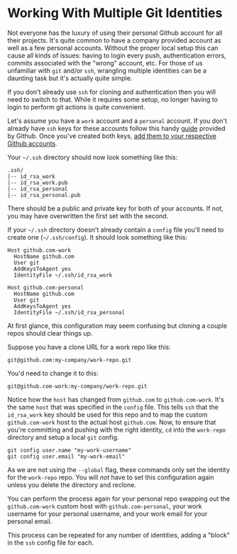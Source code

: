 # Working With Multiple Git Identities

Not everyone has the luxury of using their personal Github account for all their projects. It's quite common to have a company provided account as well as a few personal accounts. Without the proper local setup this can cause all kinds of issues: having to login every push, authentication errors, commits associated with the "wrong" account, etc. For those of us unfamiliar with `git` and/or `ssh`, wrangling multiple identities can be a daunting task but it's actually quite simple.

If you don't already use `ssh` for cloning and authentication then you will need to switch to that. While it requires some setup, no longer having to login to perform git actions is quite convenient.

Let's assume you have a `work` account and a `personal` account. If you don't already have `ssh` keys for these accounts follow this handy [guide](https://help.github.com/en/github/authenticating-to-github/generating-a-new-ssh-key-and-adding-it-to-the-ssh-agent) provided by Github. Once you've created both keys, [add them to your respective Github accounts](https://help.github.com/en/github/authenticating-to-github/adding-a-new-ssh-key-to-your-github-account).

Your `~/.ssh` directory should now look something like this:

```plaintext
.ssh/
|-- id_rsa_work
|-- id_rsa_work.pub
|-- id_rsa_personal
|-- id_rsa_personal.pub
```

There should be a public and private key for both of your accounts. If not, you may have overwritten the first set with the second.

If your `~/.ssh` directory doesn't already contain a `config` file you'll need to create one (`~/.ssh/config`). It should look something like this:

```plaintext
Host github.com-work
  HostName github.com
  User git
  AddKeysToAgent yes
  IdentityFile ~/.ssh/id_rsa_work

Host github.com-personal
  HostName github.com
  User git
  AddKeysToAgent yes
  IdentityFile ~/.ssh/id_rsa_personal
```

At first glance, this configuration may seem confusing but cloning a couple repos should clear things up.

Suppose you have a clone URL for a work repo like this:

`git@github.com:my-company/work-repo.git`

You'd need to change it to this:

`git@github.com-work:my-company/work-repo.git`

Notice how the `host` has changed from `github.com` to `github.com-work`. It's the same `host` that was specified in the `config` file. This tells `ssh` that the `id_rsa_work` key should be used for this repo and to map the custom `github.com-work` host to the actual host `github.com`. Now, to ensure that you're committing and pushing with the right identity, `cd` into the `work-repo` directory and setup a local `git` config.

```plaintext
git config user.name "my-work-username"
git config user.email "my-work-email"
```

As we are not using the `--global` flag, these commands only set the identity for the `work-repo` repo. You will *not* have to set this configuration again unless you delete the directory and reclone.

You can perform the process again for your personal repo swapping out the `github.com-work` custom host with `github.com-personal`, your work username for your personal username, and your work email for your personal email.

This process can be repeated for any number of identities, adding a "block" in the `ssh` config file for each.
